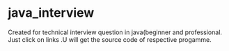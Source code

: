 # java_interview
Created for technical interview question in java(beginner and professional.
Just click on links .U will get the source code of respective progamme.
